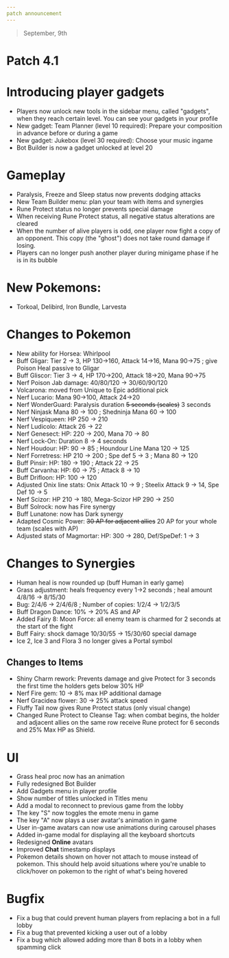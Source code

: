 ```yaml
---
patch announcement
---
```


> September, 9th

# Patch 4.1

# Introducing player gadgets

- Players now unlock new tools in the sidebar menu, called "gadgets", when they reach certain level. You can see your gadgets in your profile
- New gadget: Team Planner (level 10 required): Prepare your composition in advance before or during a game
- New gadget: Jukebox (level 30 required): Choose your music ingame
- Bot Builder is now a gadget unlocked at level 20

# Gameplay

- Paralysis, Freeze and Sleep status now prevents dodging attacks
- New Team Builder menu: plan your team with items and synergies
- Rune Protect status no longer prevents special damage
- When receiving Rune Protect status, all negative status alterations are cleared
- When the number of alive players is odd, one player now fight a copy of an opponent. This copy (the "ghost") does not take round damage if losing.
- Players can no longer push another player during minigame phase if he is in its bubble

# New Pokemons:

- Torkoal, Delibird, Iron Bundle, Larvesta

# Changes to Pokemon

- New ability for Horsea: Whirlpool
- Buff Gligar: Tier 2 → 3, HP 130→160, Attack 14→16, Mana 90→75 ; give Poison Heal passive to Gligar
- Buff Gliscor: Tier 3 → 4, HP 170→200, Attack 18→20, Mana 90→75
- Nerf Poison Jab damage: 40/80/120 → 30/60/90/120
- Volcarona: moved from Unique to Epic additional pick
- Nerf Lucario: Mana 90→100, Attack 24→20
- Nerf WonderGuard: Paralysis duration ~~5 seconds (scales)~~ 3 seconds
- Nerf Ninjask Mana 80 → 100 ; Shedninja Mana 60 → 100
- Nerf Vespiqueen: HP 250 → 210
- Nerf Ludicolo: Attack 26 → 22
- Nerf Genesect: HP: 220 → 200, Mana 70 → 80
- Nerf Lock-On: Duration 8 → 4 seconds
- Nerf Houdour: HP: 90 → 85 ; Houndour Line Mana 120 → 125
- Nerf Forretress: HP 210 → 200 ; Spe def 5 → 3 ; Mana 80 → 120
- Buff Pinsir: HP: 180 → 190 ; Attack 22 → 25
- Buff Carvanha: HP: 60 → 75 ; Attack 8 → 10
- Buff Drifloon: HP: 100 → 120
- Adjusted Onix line stats: Onix Attack 10 → 9 ; Steelix Attack 9 → 14, Spe Def 10 → 5
- Nerf Scizor: HP 210 → 180, Mega-Scizor HP 290 → 250
- Buff Solrock: now has Fire synergy
- Buff Lunatone: now has Dark synergy
- Adapted Cosmic Power: ~~30 AP for adjacent allies~~ 20 AP for your whole team (scales with AP)
- Adjusted stats of Magmortar: HP: 300 → 280, Def/SpeDef: 1 → 3

# Changes to Synergies

- Human heal is now rounded up (buff Human in early game)
- Grass adjustment: heals frequency every 1→2 seconds ; heal amount 4/8/16 → 8/15/30
- Bug: 2/4/6 → 2/4/6/8 ; Number of copies: 1/2/4 → 1/2/3/5
- Buff Dragon Dance: 10% → 20% AS and AP
- Added Fairy 8: Moon Force: all enemy team is charmed for 2 seconds at the start of the fight
- Buff Fairy: shock damage 10/30/55 → 15/30/60 special damage
- Ice 2, Ice 3 and Flora 3 no longer gives a Portal symbol

## Changes to Items

- Shiny Charm rework: Prevents damage and give Protect for 3 seconds the first time the holders gets below 30% HP
- Nerf Fire gem: 10 → 8% max HP additional damage
- Nerf Gracidea flower: 30 → 25% attack speed
- Fluffy Tail now gives Rune Protect status (only visual change)
- Changed Rune Protect to Cleanse Tag: when combat begins, the holder and adjacent allies on the same row receive Rune protect for 6 seconds and 25% Max HP as Shield.

# UI

- Grass heal proc now has an animation
- Fully redesigned Bot Builder
- Add Gadgets menu in player profile
- Show number of titles unlocked in Titles menu
- Add a modal to reconnect to previous game from the lobby
- The key "S" now toggles the emote menu in game
- The key "A" now plays a user avatar's animation in game
- User in-game avatars can now use animations during carousel phases
- Added in-game modal for displaying all the keyboard shortcuts
- Redesigned **Online** avatars
- Improved **Chat** timestamp displays
- Pokemon details shown on hover not attach to mouse instead of pokemon. This should help avoid situations where you're unable to click/hover on pokemon to the right of what's being hovered

# Bugfix

- Fix a bug that could prevent human players from replacing a bot in a full lobby
- Fix a bug that prevented kicking a user out of a lobby
- Fix a bug which allowed adding more than 8 bots in a lobby when spamming click
